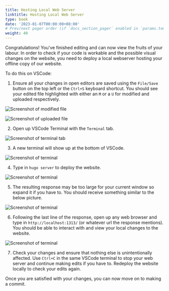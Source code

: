 ```yaml
---
title: Hosting Local Web Server
linktitle: Hosting Local Web Server
type: book
date: '2023-01-07T00:00:00+08:00'
# Prev/next pager order (if `docs_section_pager` enabled in `params.toml`)
weight: 40
---
```


Congratulations! You've finished editing and can now view the fruits of your labour. In order to check if your code is workable and the possible visual changes on the website, you need to deploy a local webserver hosting your offline copy of our website.

To do this on VSCode:

1. Ensure all your changes in open editors are saved using the `File/Save` button on the top left or the `Ctrl+S` keyboard shortcut. You should see your edited file highlighted with either an `M` or a `U` for modified and uploaded respectively.

![Screenshot of modified file](modifed-example.png)

![Screenshot of uploaded file](uploaded-example.png)

2. Open up VSCode Terminal with the `Terminal` tab.

![Screenshot of terminal tab](new-terminal-1.png)

3. A new terminal will show up at the bottom of VSCode.

![Screenshot of terminal](new-terminal-2.png)

4. Type in `hugo server` to deploy the website.

![Screenshot of terminal](new-terminal-3.png)

5. The resulting response may be too large for your current window so expand it if you have to. You should receive something similar to the below picture.

![Screenshot of terminal](new-terminal-4.png)

6. Following the last line of the response, open up any web browser and type in `http://localhost:1313/` (or whatever url the response mentions). You should be able to interact with and view your local changes to the website.

![Screenshot of terminal](localhost.png)

7. Check your changes and ensure that nothing else is unintentionally affected. Use `Ctrl+C` in the same VSCode terminal to stop your web server and continue making edits if you have to. Redeploy the website locally to check your edits again.

Once you are satisfied with your changes, you can now move on to making a commit.
